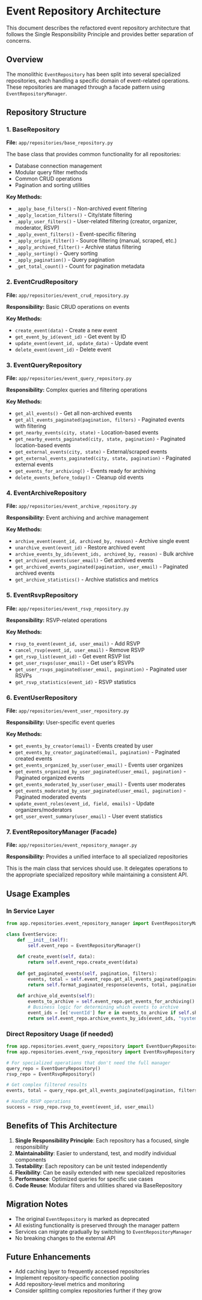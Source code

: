 # Event Repository Architecture

This document describes the refactored event repository architecture that follows the Single Responsibility Principle and provides better separation of concerns.

## Overview

The monolithic `EventRepository` has been split into several specialized repositories, each handling a specific domain of event-related operations. These repositories are managed through a facade pattern using `EventRepositoryManager`.

## Repository Structure

### 1. BaseRepository

**File:** `app/repositories/base_repository.py`

The base class that provides common functionality for all repositories:

- Database connection management
- Modular query filter methods
- Common CRUD operations
- Pagination and sorting utilities

**Key Methods:**

- `_apply_base_filters()` - Non-archived event filtering
- `_apply_location_filters()` - City/state filtering
- `_apply_user_filters()` - User-related filtering (creator, organizer, moderator, RSVP)
- `_apply_event_filters()` - Event-specific filtering
- `_apply_origin_filter()` - Source filtering (manual, scraped, etc.)
- `_apply_archived_filter()` - Archive status filtering
- `_apply_sorting()` - Query sorting
- `_apply_pagination()` - Query pagination
- `_get_total_count()` - Count for pagination metadata

### 2. EventCrudRepository

**File:** `app/repositories/event_crud_repository.py`

**Responsibility:** Basic CRUD operations on events

**Key Methods:**

- `create_event(data)` - Create a new event
- `get_event_by_id(event_id)` - Get event by ID
- `update_event(event_id, update_data)` - Update event
- `delete_event(event_id)` - Delete event

### 3. EventQueryRepository

**File:** `app/repositories/event_query_repository.py`

**Responsibility:** Complex queries and filtering operations

**Key Methods:**

- `get_all_events()` - Get all non-archived events
- `get_all_events_paginated(pagination, filters)` - Paginated events with filtering
- `get_nearby_events(city, state)` - Location-based events
- `get_nearby_events_paginated(city, state, pagination)` - Paginated location-based events
- `get_external_events(city, state)` - External/scraped events
- `get_external_events_paginated(city, state, pagination)` - Paginated external events
- `get_events_for_archiving()` - Events ready for archiving
- `delete_events_before_today()` - Cleanup old events

### 4. EventArchiveRepository

**File:** `app/repositories/event_archive_repository.py`

**Responsibility:** Event archiving and archive management

**Key Methods:**

- `archive_event(event_id, archived_by, reason)` - Archive single event
- `unarchive_event(event_id)` - Restore archived event
- `archive_events_by_ids(event_ids, archived_by, reason)` - Bulk archive
- `get_archived_events(user_email)` - Get archived events
- `get_archived_events_paginated(pagination, user_email)` - Paginated archived events
- `get_archive_statistics()` - Archive statistics and metrics

### 5. EventRsvpRepository

**File:** `app/repositories/event_rsvp_repository.py`

**Responsibility:** RSVP-related operations

**Key Methods:**

- `rsvp_to_event(event_id, user_email)` - Add RSVP
- `cancel_rsvp(event_id, user_email)` - Remove RSVP
- `get_rsvp_list(event_id)` - Get event RSVP list
- `get_user_rsvps(user_email)` - Get user's RSVPs
- `get_user_rsvps_paginated(user_email, pagination)` - Paginated user RSVPs
- `get_rsvp_statistics(event_id)` - RSVP statistics

### 6. EventUserRepository

**File:** `app/repositories/event_user_repository.py`

**Responsibility:** User-specific event queries

**Key Methods:**

- `get_events_by_creator(email)` - Events created by user
- `get_events_by_creator_paginated(email, pagination)` - Paginated created events
- `get_events_organized_by_user(user_email)` - Events user organizes
- `get_events_organized_by_user_paginated(user_email, pagination)` - Paginated organized events
- `get_events_moderated_by_user(user_email)` - Events user moderates
- `get_events_moderated_by_user_paginated(user_email, pagination)` - Paginated moderated events
- `update_event_roles(event_id, field, emails)` - Update organizers/moderators
- `get_user_event_summary(user_email)` - User event statistics

### 7. EventRepositoryManager (Facade)

**File:** `app/repositories/event_repository_manager.py`

**Responsibility:** Provides a unified interface to all specialized repositories

This is the main class that services should use. It delegates operations to the appropriate specialized repository while maintaining a consistent API.

## Usage Examples

### In Service Layer

```python
from app.repositories.event_repository_manager import EventRepositoryManager

class EventService:
    def __init__(self):
        self.event_repo = EventRepositoryManager()
    
    def create_event(self, data):
        return self.event_repo.create_event(data)
    
    def get_paginated_events(self, pagination, filters):
        events, total = self.event_repo.get_all_events_paginated(pagination, filters)
        return self.format_paginated_response(events, total, pagination)
    
    def archive_old_events(self):
        events_to_archive = self.event_repo.get_events_for_archiving()
        # Business logic for determining which events to archive
        event_ids = [e['eventId'] for e in events_to_archive if self.should_archive(e)]
        return self.event_repo.archive_events_by_ids(event_ids, "system", "Auto-archived")
```

### Direct Repository Usage (if needed)

```python
from app.repositories.event_query_repository import EventQueryRepository
from app.repositories.event_rsvp_repository import EventRsvpRepository

# For specialized operations that don't need the full manager
query_repo = EventQueryRepository()
rsvp_repo = EventRsvpRepository()

# Get complex filtered results
events, total = query_repo.get_all_events_paginated(pagination, filters)

# Handle RSVP operations
success = rsvp_repo.rsvp_to_event(event_id, user_email)
```

## Benefits of This Architecture

1. **Single Responsibility Principle**: Each repository has a focused, single responsibility
2. **Maintainability**: Easier to understand, test, and modify individual components
3. **Testability**: Each repository can be unit tested independently
4. **Flexibility**: Can be easily extended with new specialized repositories
5. **Performance**: Optimized queries for specific use cases
6. **Code Reuse**: Modular filters and utilities shared via BaseRepository

## Migration Notes

- The original `EventRepository` is marked as deprecated
- All existing functionality is preserved through the manager pattern
- Services can migrate gradually by switching to `EventRepositoryManager`
- No breaking changes to the external API

## Future Enhancements

- Add caching layer to frequently accessed repositories
- Implement repository-specific connection pooling
- Add repository-level metrics and monitoring
- Consider splitting complex repositories further if they grow

